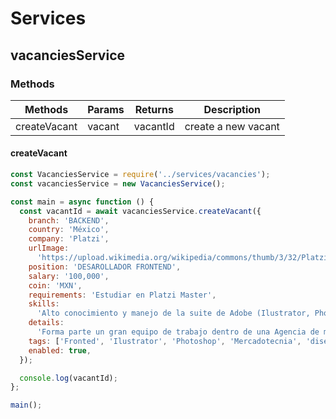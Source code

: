 # Services

## vacanciesService

### Methods

| Methods      | Params | Returns  | Description         |
| ------------ | ------ | -------- | ------------------- |
| createVacant | vacant | vacantId | create a new vacant |

#### createVacant

```js
const VacanciesService = require('../services/vacancies');
const vacanciesService = new VacanciesService();

const main = async function () {
  const vacantId = await vacanciesService.createVacant({
    branch: 'BACKEND',
    country: 'México',
    company: 'Platzi',
    urlImage:
      'https://upload.wikimedia.org/wikipedia/commons/thumb/3/32/Platzi.jpg/1920px-Platzi.jpg',
    position: 'DESAROLLADOR FRONTEND',
    salary: '100,000',
    coin: 'MXN',
    requirements: 'Estudiar en Platzi Master',
    skills:
      'Alto conocimiento y manejo de la suite de Adobe (Ilustrator, Photoshop, indesign, audiovisual). Desarrollo de diseño publicitario, identidad corporativa, packaging y para aplicaciones digitales (diseño web, redes sociales, apps). Conocimiento y adaptación en tendencias de diseño.Excelente ortografía.Administración del tiempo. Conocimientos básicos en Mercadotecnia',
    details:
      'Forma parte un gran equipo de trabajo dentro de una Agencia de mercadotecnia y publicidad. Eres Diseñador gráfico con experiencia en diseño publicitario e identidad corporativa, con alto grado de conocimiento en edición fotográfica en Adobe Photoshop e ilustración en Adobe Illustrator, te estamos buscando',
    tags: ['Fronted', 'Ilustrator', 'Photoshop', 'Mercadotecnia', 'diseño'],
    enabled: true,
  });

  console.log(vacantId);
};

main();
```

